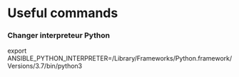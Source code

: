 


# Useful commands

### Changer interpreteur Python
export ANSIBLE_PYTHON_INTERPRETER=/Library/Frameworks/Python.framework/Versions/3.7/bin/python3

